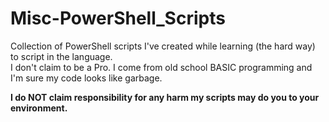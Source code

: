 # Misc-PowerShell_Scripts
Collection of PowerShell scripts I've created while learning (the hard way) to script in the language.  
I don't claim to be a Pro.  I come from old school BASIC programming and I'm sure my code looks like garbage.  

**I do NOT claim responsibility for any harm my scripts may do you to your environment.**  

